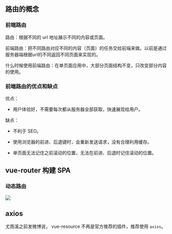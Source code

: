 
## 路由的概念


### 前端路由

路由：根据不同的 url 地址展示不同的内容或页面。

前端路由：把不同路由对应不同的内容（页面）的任务交给前端来做。以前是通过服务器端根据url的不同返回不同页面来实现的。


什么时候使用前端路由：在单页面应用中，大部分页面结构不变，只改变部分内容的使用。


### 前端路由的优点和缺点


优点：

- 用户体验好，不需要每次都从服务器全部获取，快速展现给用户。

缺点：

- 不利于 SEO。

- 使用浏览器的前进、后退键时，会重新发送请求，没有合理利用缓存。

- 单页面无法记住之前滚动的位置，无法在前进、后退时记住滚动的位置。


## vue-router 构建 SPA

### 动态路由

![](http://img.smyhvae.com/20180303_1335.png)



## axios

尤雨溪之前发微博说， vue-resource 不再是官方推荐的插件，推荐使用 `axios`。




